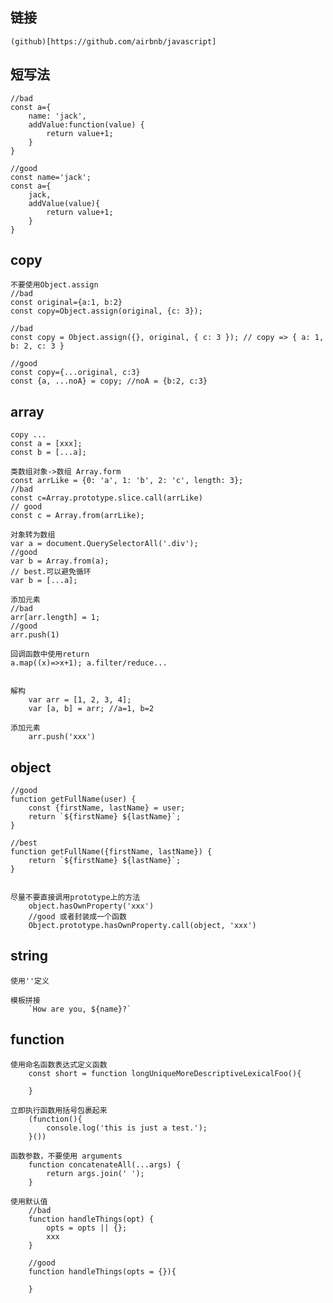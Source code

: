 ## 链接
	(github)[https://github.com/airbnb/javascript]

## 短写法
	//bad
	const a={
		name: 'jack',
		addValue:function(value) {
			return value+1;
		}
	}	

	//good
	const name='jack';
	const a={
		jack,
		addValue(value){
			return value+1;
		}
	}

## copy
	不要使用Object.assign 
	//bad
	const original={a:1, b:2}
	const copy=Object.assign(original, {c: 3});
	
	//bad
	const copy = Object.assign({}, original, { c: 3 }); // copy => { a: 1, b: 2, c: 3 }	

	//good
	const copy={...original, c:3}
	const {a, ...noA} = copy; //noA = {b:2, c:3}

## array

	copy ... 
	const a = [xxx];
	const b = [...a];

	类数组对象->数组 Array.form
	const arrLike = {0: 'a', 1: 'b', 2: 'c', length: 3};
	//bad
	const c=Array.prototype.slice.call(arrLike)
	// good
	const c = Array.from(arrLike);

	对象转为数组
	var a = document.QuerySelectorAll('.div');
	//good
	var b = Array.from(a);
	// best.可以避免循环
	var b = [...a];

	添加元素
	//bad
	arr[arr.length] = 1;
	//good
	arr.push(1)

	回调函数中使用return
	a.map((x)=>x+1); a.filter/reduce...


	解构
		var arr = [1, 2, 3, 4];
		var [a, b] = arr; //a=1, b=2

	添加元素
		arr.push('xxx')	

## object 

	//good
	function getFullName(user) {
		const {firstName, lastName} = user;
		return `${firstName} ${lastName}`;
	}

	//best
	function getFullName({firstName, lastName}) {
		return `${firstName} ${lastName}`;
	}


	尽量不要直接调用prototype上的方法
		object.hasOwnProperty('xxx') 
		//good 或者封装成一个函数
		Object.prototype.hasOwnProperty.call(object, 'xxx')


## string 
	
	使用''定义

	模板拼接
		`How are you, ${name}?`

## function

	使用命名函数表达式定义函数
		const short = function longUniqueMoreDescriptiveLexicalFoo(){

		}		

	立即执行函数用括号包裹起来
		(function(){
			console.log('this is just a test.');	
		}())	

	函数参数，不要使用 arguments
		function concatenateAll(...args) {
			return args.join(' ');
		}	

	使用默认值
		//bad
		function handleThings(opt) {
			opts = opts || {};
			xxx
		}
		
		//good
		function handleThings(opts = {}){

		}	